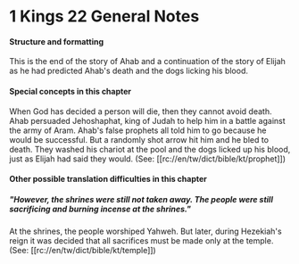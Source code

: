 # 1 Kings 22 General Notes

#### Structure and formatting

This is the end of the story of Ahab and a continuation of the story of Elijah as he had predicted Ahab's death and the dogs licking his blood.

#### Special concepts in this chapter

When God has decided a person will die, then they cannot avoid death. Ahab persuaded Jehoshaphat, king of Judah to help him in a battle against the army of Aram. Ahab's false prophets all told him to go because he would be successful. But a randomly shot arrow hit him and he bled to death. They washed his chariot at the pool and the dogs licked up his blood, just as Elijah had said they would. (See: [[rc://en/tw/dict/bible/kt/prophet]])

#### Other possible translation difficulties in this chapter

##### "However, the shrines were still not taken away. The people were still sacrificing and burning incense at the shrines."
At the shrines, the people worshiped Yahweh. But later, during Hezekiah's reign it was decided that all sacrifices must be made only at the temple. (See: [[rc://en/tw/dict/bible/kt/temple]])
